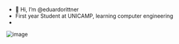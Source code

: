 - 👋 Hi, I’m @eduardorittner
- First year Student at UNICAMP, learning computer engineering
- 
![image](https://user-images.githubusercontent.com/116819854/209574461-7da6504e-9c8a-49de-a1f6-321d95a3a737.png)


<!---
eduardorittner/eduardorittner is a ✨ special ✨ repository because its `README.md` (this file) appears on your GitHub profile.
You can click the Preview link to take a look at your changes.
--->
